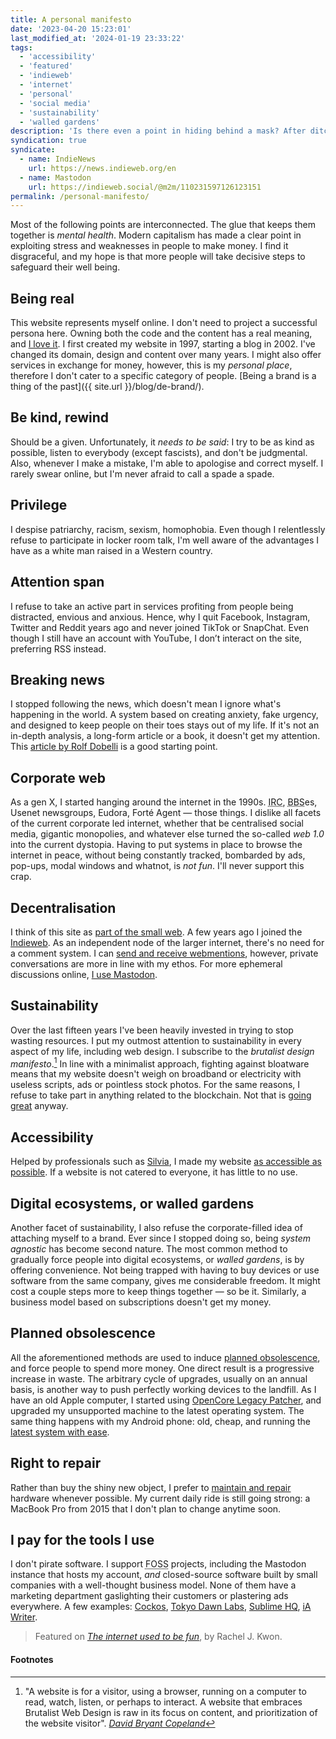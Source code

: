 ```yaml
---
title: A personal manifesto
date: '2023-04-20 15:23:01'
last_modified_at: '2024-01-19 23:33:22'
tags:
  - 'accessibility'
  - 'featured'
  - 'indieweb'
  - 'internet'
  - 'personal'
  - 'social media'
  - 'sustainability'
  - 'walled gardens'
description: 'Is there even a point in hiding behind a mask? After ditching the concept of <em>personal brand</em>, here I go with a few principles I stand for. My takes on being genuine, pursuing sustainability, and more.'
syndication: true
syndicate:
  - name: IndieNews
    url: https://news.indieweb.org/en
  - name: Mastodon
    url: https://indieweb.social/@m2m/110231597126123151
permalink: /personal-manifesto/
---
```

Most of the following points are interconnected. The glue that keeps them together is _mental health_. Modern capitalism has made a clear point in exploiting stress and weaknesses in people to make money. I find it disgraceful, and my hope is that more people will take decisive steps to safeguard their well being.

## Being real

This website represents myself online. I don't need to project a successful persona here. Owning both the code and the content has a real meaning, and [I love it](https://anhvn.com/posts/2021/2021-12-14-i-love-my-website/). I first created my website in 1997, starting a blog in 2002. I've changed its domain, design and content over many years. I might also offer services in exchange for money, however, this is my _personal place_, therefore I don't cater to a specific category of people. [Being a brand is a thing of the past]({{ site.url }}/blog/de-brand/).

## Be kind, rewind

Should be a given. Unfortunately, it _needs to be said_: I try to be as kind as possible, listen to everybody (except fascists), and don't be judgmental. Also, whenever I make a mistake, I'm able to apologise and correct myself. I rarely swear online, but I'm never afraid to call a spade a spade.

## Privilege

I despise patriarchy, racism, sexism, homophobia. Even though I relentlessly refuse to participate in locker room talk, I'm well aware of the advantages I have as a white man raised in a Western country.

## Attention span

I refuse to take an active part in services profiting from people being distracted, envious and anxious. Hence, why I quit Facebook, Instagram, Twitter and Reddit years ago and never joined TikTok or SnapChat. Even though I still have an account with YouTube, I don’t interact on the site, preferring RSS instead.

## Breaking news

I stopped following the news, which doesn't mean I ignore what's happening in the world. A system based on creating anxiety, fake urgency, and designed to keep people on their toes stays out of my life. If it's not an in-depth analysis, a long-form article or a book, it doesn't get my attention. This [article by Rolf Dobelli](https://www.theguardian.com/media/2013/apr/12/news-is-bad-rolf-dobelli) is a good starting point.

## Corporate web

As a gen X, I started hanging around the internet in the 1990s. <abbr title="Internet Relay Chat">IRC</abbr>, <abbr title="Bulletin Board System">BBS</abbr>es, Usenet newsgroups, Eudora, Fort&eacute; Agent — those things. I dislike all facets of the current corporate led internet, whether that be centralised social media, gigantic monopolies, and whatever else turned the so-called _web 1.0_ into the current dystopia. Having to put systems in place to browse the internet in peace, without being constantly tracked, bombarded by ads, pop-ups, modal windows and whatnot, is *not fun*. I'll never support this crap.

## Decentralisation

I think of this site as [part of the small web](https://ar.al/2020/08/07/what-is-the-small-web/). A few years ago I joined the [Indieweb](https://indieweb.org/). As an independent node of the larger internet, there's no need for a comment system. I can [send and receive webmentions](https://alistapart.com/article/webmentions-enabling-better-communication-on-the-internet/), however, private conversations are more in line with my ethos. For more ephemeral discussions online, [I use Mastodon](https://sonomu.club/@m2m).

## Sustainability

Over the last fifteen years I've been heavily invested in trying to stop wasting resources. I put my outmost attention to sustainability in every aspect of my life, including web design. I subscribe to the _brutalist design manifesto_.[^1] In line with a minimalist approach, fighting against bloatware means that my website doesn't weigh on broadband or electricity with useless scripts, ads or pointless stock photos. For the same reasons, I refuse to take part in anything related to the blockchain. Not that is [going great](https://web3isgoinggreat.com/) anyway.

## Accessibility

Helped by professionals such as [Silvia](https://silviamaggidesign.com/about/), I made my website [as accessible as possible](https://webaim.org/projects/million/lookup?domain=minutestomidnight.co.uk). If a website is not catered to everyone, it has little to no use.

## Digital ecosystems, or walled gardens

Another facet of sustainability, I also refuse the corporate-filled idea of attaching myself to a brand. Ever since I stopped doing so, being _system agnostic_ has become second nature. The most common method to gradually force people into digital ecosystems, or *walled gardens*, is by offering convenience. Not being trapped with having to buy devices or use software from the same company, gives me considerable freedom. It might cost a couple steps more to keep things together — so be it. Similarly, a business model based on subscriptions doesn't get my money.

## Planned obsolescence

All the aforementioned methods are used to induce [planned obsolescence](https://en.wikipedia.org/wiki/Planned_obsolescence), and force people to spend more money. One direct result is a progressive increase in waste. The arbitrary cycle of upgrades, usually on an annual basis, is another way to push perfectly working devices to the landfill. As I have an old Apple computer, I started using [OpenCore Legacy Patcher](https://dortania.github.io/OpenCore-Legacy-Patcher/), and upgraded my unsupported machine to the latest operating system. The same thing happens with my Android phone: old, cheap, and running the [latest system with ease](/blog/installing-android-13-on-an-unsupported-non-google-phone/).

## Right to repair

Rather than buy the shiny new object, I prefer to [maintain and repair](https://en.wikipedia.org/wiki/Right_to_repair) hardware whenever possible. My current daily ride is still going strong: a MacBook Pro from 2015 that I don't plan to change anytime soon.

## I pay for the tools I use

I don't pirate software. I support <abbr title="Free and Open-Source Software">FOSS</abbr> projects, including the Mastodon instance that hosts my account, _and_ closed-source software built by small companies with a well-thought business model. None of them have a marketing department gaslighting their customers or plastering ads everywhere. A few examples: [Cockos](https://cockos.com/), [Tokyo Dawn Labs](https://www.tokyodawn.net/tokyo-dawn-labs/), [Sublime HQ](https://www.sublimehq.com/), [iA Writer](https://ia.net/writer).

<aside>
  <blockquote>
    <p>Featured on <a href="https://projects.kwon.nyc/internet-is-fun/"><em>The internet used to be fun</em></a>, by Rachel J. Kwon.</p>
  </blockquote>
</aside>

#### Footnotes

[^1]: "A website is for a visitor, using a browser, running on a computer to read, watch, listen, or perhaps to interact. A website that embraces Brutalist Web Design is raw in its focus on content, and prioritization of the website visitor". <cite>[David Bryant Copeland](https://brutalist-web.design/)</cite>
